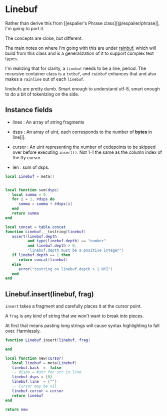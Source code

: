 # Linebuf


Rather than derive this from [[espalier's Phrase class][@/espalier/phrase]],
I'm going to port it.


The concepts are close, but different.


The main notes on where I'm going with this are under [rainbuf](rainbuf),
which will build from this class and is a generalization of it to support
complex text types.


I'm realizing that for clarity, a ``linebuf`` needs to be a line, period.  The
recursive container class is a ``txtbuf``, and ``rainbuf`` enhances that and
also makes a ``rainline`` out of each ``linebuf``.


linebufs are pretty dumb.  Smart enough to understand utf-8, smart enough to
do a bit of tokenizing on the side.

## Instance fields

- lines :  An array of string fragments
- dsps  :  An array of uint, each corresponds to the number of **bytes**
          in line[i].


- cursor :  An uint representing the number of codepoints to be skipped over
            before executing ``insert()``.  Not 1-1 the same as the column
            index of the tty cursor.


- len  : sum of dsps.

```lua
local Linebuf = meta()
```
```lua

local function sum(dsps)
   local summa = 0
   for i = 1, #dsps do
      summa = summa + #dsps[i]
   end
   return summa
end

local concat = table.concat
function Linebuf.__tostring(linebuf)
   assert(linebuf.depth
          and type(linebuf.depth) == "number"
          and linebuf.depth > 0,
          "linebuf.depth must be a positive integer")
   if linebuf.depth == 1 then
      return concat(linebuf)
   else
      error("tostring on linebuf.depth > 1 NYI")
   end
end

```
## Linebuf.insert(linebuf, frag)

``insert`` takes a fragment and carefully places it at the cursor point.


A ``frag`` is any kind of string that we won't want to break into pieces.


At first that means pasting long strings will cause syntax highlighting to
fall over. Harmlessly.

```lua
function Linebuf.insert(linebuf, frag)

end

```
```lua
local function new(cursor)
   local linebuf = meta(Linebuf)
   linebuf.back  =  false
   -- disps = #str for str in line
   linebuf.dsps = {0}
   linebuf.line  = {""}
   -- Cursor may be nil
   linebuf.cursor = cursor
   return linebuf
end
```
```lua
return new
```
